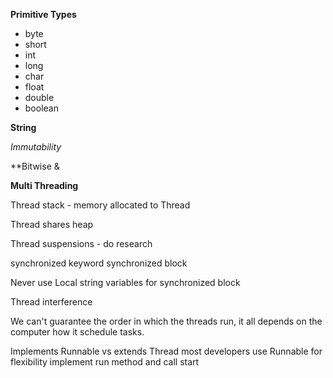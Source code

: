 
**Primitive Types**
* byte
* short
* int
* long
* char
* float
* double
* boolean

**String**

*Immutability*


**Bitwise & 



**Multi Threading**

Thread stack - memory allocated to Thread 

Thread shares heap

Thread suspensions - do research 

synchronized keyword
synchronized block 

Never use Local string variables for synchronized block 

Thread interference 


We can't guarantee the order in which the threads run, it all depends on the computer how it schedule tasks.

Implements Runnable vs extends Thread
most developers use Runnable for flexibility 
implement run method and call start 


